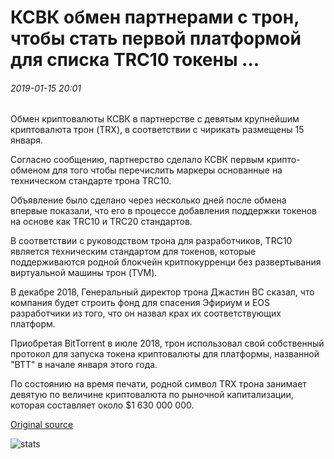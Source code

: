 # КСВК обмен партнерами с трон, чтобы стать первой платформой для списка TRC10 токены ...

###### 2019-01-15 20:01

Обмен криптовалюты КСВК в партнерстве с девятым крупнейшим криптовалюта трон (TRX), в соответствии с чирикать размещены 15 января.

Согласно сообщению, партнерство сделало КСВК первым крипто-обменом для того чтобы перечислить маркеры основанные на техническом стандарте трона TRC10.

Объявление было сделано через несколько дней после обмена впервые показали, что его в процессе добавления поддержки токенов на основе как TRC10 и TRC20 стандартов.

В соответствии с руководством трона для разработчиков, TRC10 является техническим стандартом для токенов, которые поддерживаются родной блокчейн критпокурренци без развертывания виртуальной машины трон (TVM).

В декабре 2018, Генеральный директор трона Джастин ВС сказал, что компания будет строить фонд для спасения Эфириум и EOS разработчики из того, что он назвал крах их соответствующих платформ.

Приобретая BitTorrent в июле 2018, трон использовал свой собственный протокол для запуска токена криптовалюты для платформы, названной "BTT" в начале января этого года.

По состоянию на время печати, родной символ TRX трона занимает девятую по величине криптовалюта по рыночной капитализации, которая составляет около $1 630 000 000.

[Original source](https://cointelegraph.com/news/abcc-exchange-partners-with-tron-to-become-first-platform-to-list-trc10-tokens)

![stats](https://c.statcounter.com/11760860/0/a89fa40b/1/ "stats")